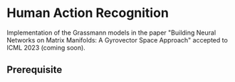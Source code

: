 # Human Action Recognition

Implementation of the Grassmann models in the paper "Building Neural Networks on Matrix Manifolds: A Gyrovector Space Approach" accepted to ICML 2023 (coming soon). 

## Prerequisite
